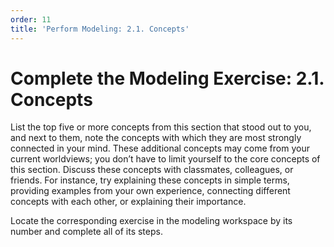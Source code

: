 ```yaml
---
order: 11
title: 'Perform Modeling: 2.1. Concepts'
---
```


# Complete the Modeling Exercise: 2.1. Concepts

List the top five or more concepts from this section that stood out to you, and next to them, note the concepts with which they are most strongly connected in your mind. These additional concepts may come from your current worldviews; you don’t have to limit yourself to the core concepts of this section. Discuss these concepts with classmates, colleagues, or friends. For instance, try explaining these concepts in simple terms, providing examples from your own experience, connecting different concepts with each other, or explaining their importance.

Locate the corresponding exercise in the modeling workspace by its number and complete all of its steps.